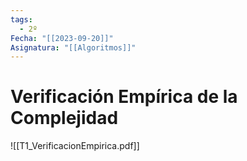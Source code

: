 ```yaml
---
tags:
  - 2º
Fecha: "[[2023-09-20]]"
Asignatura: "[[Algoritmos]]"
---
```

# Verificación Empírica de la Complejidad

![[T1_VerificacionEmpirica.pdf]]